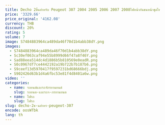 ```yaml
---
title: Decho 2ชิ้นสำหรับ Peugeot 307 2004 2005 2006 2007 2008ไฟหน้ากันชนหน้าชุดไฟหน้าชุดประกอบไฟฉายคาดศีรษะหลอดไฟหน้า
price: '3329.66'
price_original: '4162.08'
currency: THB
discount: 20%
rating: 5
volume: 7
image: S7484883964ca489da46f70d1b4abb38dY.png
images:
  - S7484883964ca489da46f70d1b4abb38dY.png
  - Sc30ef063caf94e55b8999d66f47a8f46Y.png
  - Sad88eea514dc4d1886b5b810569e0eadR.png
  - S0c0967df7ce4442192a19b722b7b187b6.png
  - S9ceef13d5970417f9597231bd68666bdj.png
  - S902426d63b1d4a6fbc53e81f4d8401a6w.png
video: ''
categories:
  - name: รถยนต์และรถจักรยานยนต์
    slug: รถยนต-และรถจ-กรยานยนต
  - name: ไฟรถ
    slug: ไฟรถ
slug: decho-2ช-นสำหร-peugeot-307
encode: oosWTbk
lang: th
---
```

  